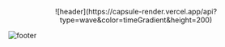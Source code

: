 

<p align="center">
  ![header](https://capsule-render.vercel.app/api?type=wave&color=timeGradient&height=200)
  
  ![footer](https://capsule-render.vercel.app/api?type=wave&color=timeGradient&section=footer&height=200)
</p>


